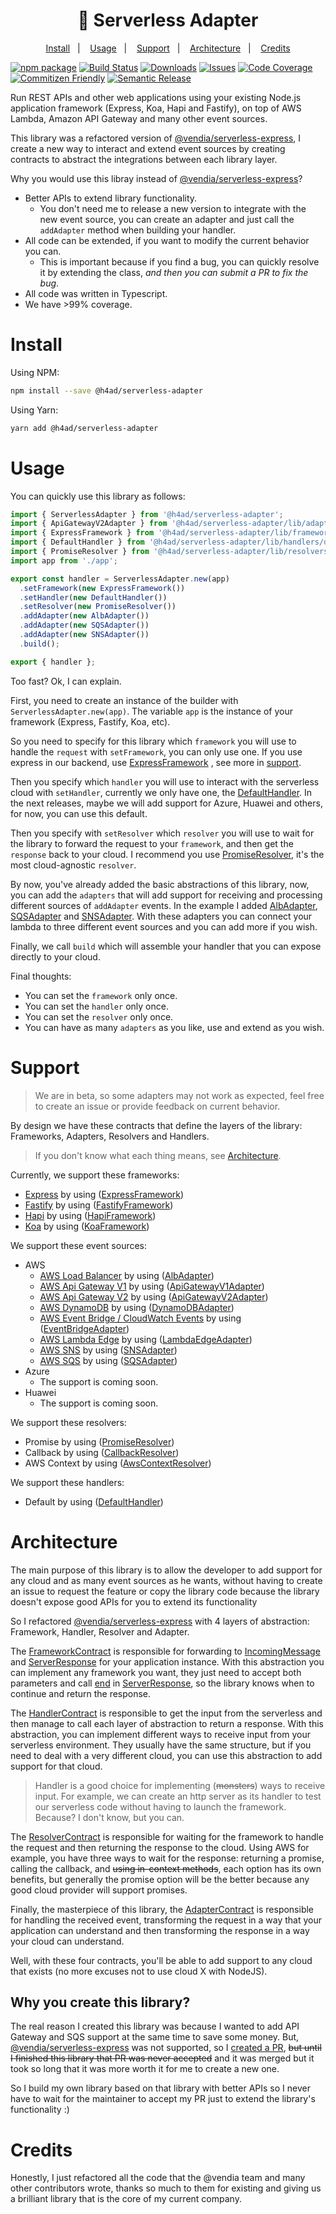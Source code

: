 <h1 align="center">
  🚀 Serverless Adapter
</h1>

<p align="center">
  <a href="#install">Install</a>&nbsp;&nbsp;&nbsp;|&nbsp;&nbsp;&nbsp;
  <a href="#usage">Usage</a>&nbsp;&nbsp;&nbsp;|&nbsp;&nbsp;&nbsp;
  <a href="#support">Support</a>&nbsp;&nbsp;&nbsp;|&nbsp;&nbsp;&nbsp;
  <a href="#architecture">Architecture</a>&nbsp;&nbsp;&nbsp;|&nbsp;&nbsp;&nbsp;
  <a href="#credits">Credits</a>
</p>

[![npm package][npm-img]][npm-url]
[![Build Status][build-img]][build-url]
[![Downloads][downloads-img]][downloads-url]
[![Issues][issues-img]][issues-url]
[![Code Coverage][codecov-img]][codecov-url]
[![Commitizen Friendly][commitizen-img]][commitizen-url]
[![Semantic Release][semantic-release-img]][semantic-release-url]

Run REST APIs and other web applications using your existing Node.js application framework (Express, Koa, Hapi and
Fastify), on top of AWS Lambda, Amazon API Gateway and many other event sources.

This library was a refactored version of [@vendia/serverless-express](https://github.com/vendia/serverless-express), I
create a new way to interact and extend event sources by creating contracts to abstract the integrations between each
library layer.

Why you would use this libray instead of [@vendia/serverless-express](https://github.com/vendia/serverless-express)?

- Better APIs to extend library functionality.
  - You don't need me to release a new version to integrate with the new event source, you can create an adapter and
    just call the `addAdapter` method when building your handler.
- All code can be extended, if you want to modify the current behavior you can.
  - This is important because if you find a bug, you can quickly resolve it by extending the class, _and then you can
    submit a PR to fix the bug_.
- All code was written in Typescript.
- We have >99% coverage.

# Install

Using NPM:

```bash
npm install --save @h4ad/serverless-adapter
```

Using Yarn:

```bash
yarn add @h4ad/serverless-adapter
```

# Usage

You can quickly use this library as follows:

```ts
import { ServerlessAdapter } from '@h4ad/serverless-adapter';
import { ApiGatewayV2Adapter } from '@h4ad/serverless-adapter/lib/adapters/aws';
import { ExpressFramework } from '@h4ad/serverless-adapter/lib/frameworks/express';
import { DefaultHandler } from '@h4ad/serverless-adapter/lib/handlers/default';
import { PromiseResolver } from '@h4ad/serverless-adapter/lib/resolvers/promise';
import app from './app';

export const handler = ServerlessAdapter.new(app)
  .setFramework(new ExpressFramework())
  .setHandler(new DefaultHandler())
  .setResolver(new PromiseResolver())
  .addAdapter(new AlbAdapter())
  .addAdapter(new SQSAdapter())
  .addAdapter(new SNSAdapter())
  .build();

export { handler };
```

Too fast? Ok, I can explain.

First, you need to create an instance of the builder with `ServerlessAdapter.new(app)`. The variable `app` is the
instance of your framework (Express, Fastify, Koa, etc).

So you need to specify for this library which `framework` you will use to handle the `request` with `setFramework`, you
can only use one. If you use express in our backend, use [ExpressFramework](src/frameworks/express/express.framework.ts)
, see more in [support](#support).

Then you specify which `handler` you will use to interact with the serverless cloud with `setHandler`, currently we only
have one, the [DefaultHandler](src/handlers/default/default.handler.ts). In the next releases, maybe we will add support
for Azure, Huawei and others, for now, you can use this default.

Then you specify with `setResolver` which `resolver` you will use to wait for the library to forward the request to
your `framework`, and then get the `response` back to your cloud. I recommend you
use [PromiseResolver](src/resolvers/promise/promise.resolver.ts), it's the most cloud-agnostic `resolver`.

By now, you've already added the basic abstractions of this library, now, you can add the `adapters` that will add
support for receiving and processing different sources of `addAdapter` events. In the example I
added [AlbAdapter](./src/adapters/aws/alb.adapter.ts), [SQSAdapter](./src/adapters/aws/sqs.adapter.ts)
and [SNSAdapter](./src/adapters/aws/sns.adapter.ts). With these adapters you can connect your lambda to three different
event sources and you can add more if you wish.

Finally, we call `build` which will assemble your handler that you can expose directly to your cloud.

Final thoughts:

- You can set the `framework` only once.
- You can set the `handler` only once.
- You can set the `resolver` only once.
- You can have as many `adapters` as you like, use and extend as you wish.

# Support

> We are in beta, so some adapters may not work as expected, feel free to create an issue or provide feedback on current behavior.

By design we have these contracts that define the layers of the library: Frameworks, Adapters, Resolvers and Handlers.

> If you don't know what each thing means, see [Architecture](#architecture).

Currently, we support these frameworks:

- [Express](https://expressjs.com/) by using ([ExpressFramework](src/frameworks/express/express.framework.ts))
- [Fastify](https://www.fastify.io/) by using ([FastifyFramework](src/frameworks/fastify/fastify.framework.ts))
- [Hapi](https://hapi.dev/) by using ([HapiFramework](src/frameworks/hapi/hapi.framework.ts))
- [Koa](https://koajs.com/) by using ([KoaFramework](src/frameworks/koa/koa.framework.ts))

We support these event sources:

- AWS
  - [AWS Load Balancer](https://docs.aws.amazon.com/lambda/latest/dg/services-alb.html) by
    using ([AlbAdapter](./src/adapters/aws/alb.adapter.ts))
  - [AWS Api Gateway V1](https://docs.aws.amazon.com/apigateway/latest/developerguide/http-api-develop-integrations-lambda.html)
    by using ([ApiGatewayV1Adapter](./src/adapters/aws/api-gateway-v1.adapter.ts))
  - [AWS Api Gateway V2](https://docs.aws.amazon.com/apigateway/latest/developerguide/http-api-develop-integrations-lambda.html)
    by using ([ApiGatewayV2Adapter](./src/adapters/aws/api-gateway-v2.adapter.ts))
  - [AWS DynamoDB](https://docs.aws.amazon.com/lambda/latest/dg/with-ddb.html) by
    using ([DynamoDBAdapter](./src/adapters/aws/dynamodb.adapter.ts))
  - [AWS Event Bridge / CloudWatch Events](https://docs.aws.amazon.com/lambda/latest/dg/services-cloudwatchevents.html)
    by using ([EventBridgeAdapter](./src/adapters/aws/event-bridge.adapter.ts))
  - [AWS Lambda Edge](https://docs.aws.amazon.com/lambda/latest/dg/lambda-edge.html) by
    using ([LambdaEdgeAdapter](./src/adapters/aws/lambda-edge.adapter.ts))
  - [AWS SNS](https://docs.aws.amazon.com/pt_br/lambda/latest/dg/with-sns.html) by
    using ([SNSAdapter](./src/adapters/aws/sns.adapter.ts))
  - [AWS SQS](https://docs.aws.amazon.com/pt_br/lambda/latest/dg/with-sqs.html) by
    using ([SQSAdapter](./src/adapters/aws/sqs.adapter.ts))
- Azure
  - The support is coming soon.
- Huawei
  - The support is coming soon.

We support these resolvers:

- Promise by using ([PromiseResolver](src/resolvers/promise/promise.resolver.ts))
- Callback by using ([CallbackResolver](src/resolvers/callback/callback.resolver.ts))
- AWS Context by using ([AwsContextResolver](src/resolvers/aws-context/aws-context.resolver.ts))

We support these handlers:

- Default by using ([DefaultHandler](src/handlers/default/default.handler.ts))

# Architecture

The main purpose of this library is to allow the developer to add support for any cloud and as many event sources as he
wants, without having to create an issue to request the feature or copy the library code because the library doesn't
expose good APIs for you to extend its functionality

So I refactored [@vendia/serverless-express](https://github.com/vendia/serverless-express) with 4 layers of abstraction:
Framework, Handler, Resolver and Adapter.

The [FrameworkContract](./src/contracts/framework.contract.ts) is responsible for forwarding
to [IncomingMessage](https://nodejs.org/api/http.html#class-httpincomingmessage)
and [ServerResponse](https://nodejs.org/api/http.html#class-httpserverresponse) for your application instance. With this
abstraction you can implement any framework you want, they just need to accept both parameters and
call [end](https://nodejs.org/api/http.html#class-httpserverresponse)
in [ServerResponse](https://nodejs.org/api/http.html#class-httpserverresponse), so the library knows when to continue
and return the response.

The [HandlerContract](./src/contracts/handler.contract.ts) is responsible to get the input from the serverless and then
manage to call each layer of abstraction to return a response. With this abstraction, you can implement different ways
to receive input from your serverless environment. They usually have the same structure, but if you need to deal with a
very different cloud, you can use this abstraction to add support for that cloud.

> Handler is a good choice for implementing (~~monsters~~) ways to receive input.
> For example, we can create an http server as its handler to test our serverless code without having to launch the framework. Because? I don't know, but you can.

The [ResolverContract](./src/contracts/resolver.contract.ts) is responsible for waiting for the framework to handle the
request and then returning the response to the cloud. Using AWS for example, you have three ways to wait for the
response: returning a promise, calling the callback, and ~~using in-context methods~~, each option has its own benefits,
but generally the promise option will be the better because any good cloud provider will support promises.

Finally, the masterpiece of this library, the [AdapterContract](./src/contracts/adapter.contract.ts) is responsible for
handling the received event, transforming the request in a way that your application can understand and then
transforming the response in a way your cloud can understand.

Well, with these four contracts, you'll be able to add support to any cloud that exists (no more excuses not to use
cloud X with NodeJS).

## Why you create this library?

The real reason I created this library was because I wanted to add API Gateway and SQS support at the same time to save
some money. But, [@vendia/serverless-express](https://github.com/vendia/serverless-express) was not supported, so
I [created a PR](https://github.com/vendia/serverless-express/pull/483), ~~but until I finished this library that PR was
never accepted~~ and it was merged but it took so long that it was more worth it for me to create a new one.

So I build my own library based on that library with better APIs so I never have to wait for the maintainer to accept my
PR just to extend the library's functionality :)

# Credits

Honestly, I just refactored all the code that the @vendia team and many other contributors wrote, thanks so much to them
for existing and giving us a brilliant library that is the core of my current company.

[build-img]:https://github.com/H4ad/serverless-adapter/actions/workflows/release.yml/badge.svg

[build-url]:https://github.com/H4ad/serverless-adapter/actions/workflows/release.yml

[downloads-img]:https://img.shields.io/npm/dt/serverless-adapter

[downloads-url]:https://www.npmtrends.com/@h4ad/serverless-adapter

[npm-img]:https://img.shields.io/npm/v/@h4ad/serverless-adapter

[npm-url]:https://www.npmjs.com/package/@h4ad/serverless-adapter

[issues-img]:https://img.shields.io/github/issues/H4ad/serverless-adapter

[issues-url]:https://github.com/H4ad/serverless-adapter/issues

[codecov-img]:https://codecov.io/gh/H4ad/serverless-adapter/branch/main/graph/badge.svg

[codecov-url]:https://codecov.io/gh/H4ad/serverless-adapter

[semantic-release-img]:https://img.shields.io/badge/%20%20%F0%9F%93%A6%F0%9F%9A%80-semantic--release-e10079.svg

[semantic-release-url]:https://github.com/semantic-release/semantic-release

[commitizen-img]:https://img.shields.io/badge/commitizen-friendly-brightgreen.svg

[commitizen-url]:http://commitizen.github.io/cz-cli/
